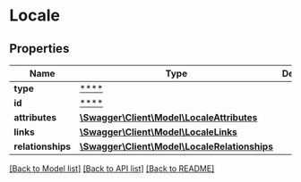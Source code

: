# Locale

## Properties
Name | Type | Description | Notes
------------ | ------------- | ------------- | -------------
**type** | [****](.md) |  | [optional] 
**id** | [****](.md) |  | [optional] 
**attributes** | [**\Swagger\Client\Model\LocaleAttributes**](LocaleAttributes.md) |  | [optional] 
**links** | [**\Swagger\Client\Model\LocaleLinks**](LocaleLinks.md) |  | [optional] 
**relationships** | [**\Swagger\Client\Model\LocaleRelationships**](LocaleRelationships.md) |  | [optional] 

[[Back to Model list]](../../README.md#documentation-for-models) [[Back to API list]](../../README.md#documentation-for-api-endpoints) [[Back to README]](../../README.md)


